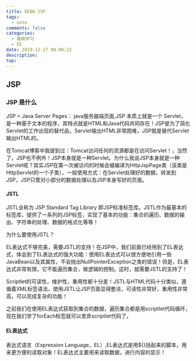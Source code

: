 ```yaml
---
title: EE06-JSP
tags:
  - note
comments: false
categories:
  - 基础学习
  - EE
date: 2019-12-27 08:00:22
description:
top:
---
```


## JSP

### JSP 是什么

JSP = Java Server Pages： java服务器端页面,JSP 本质上就是一个 Servlet，是一种基于文本的程序，其特点就是HTML和Java代码共同存在！JSP是为了简化Servlet的工作出现的替代品，Servlet输出HTML非常困难，JSP就是替代Servlet输出HTML的。

在Tomcat博客中我提到过：Tomcat访问任何的资源都是在访问Servlet！，当然了，JSP也不例外！JSP本身就是一种Servlet。为什么我说JSP本身就是一种Servlet呢？其实JSP在第一次被访问的时候会被编译为HttpJspPage类（该类是HttpServlet的一个子类），一般使用方式：在Servlet处理好的数据，转发到JSP，JSP只管对小部分的数据处理以及JSP本身写好的页面。

#### JSTL

JSTL全称为 JSP Standard Tag Library 即JSP标准标签库。JSTL作为最基本的标签库，提供了一系列的JSP标签，实现了基本的功能：集合的遍历、数据的输出、字符串的处理、数据的格式化等等！

为什么要使用JSTL？

EL表达式不够完美，需要JSTL的支持！在JSP中，我们前面已经用到了EL表达式，体会到了EL表达式的强大功能：使用EL表达式可以很方便地引用一些JavaBean以及其属性，不会抛出NullPointerException之类的错误！但是，EL表达式非常有限，它不能遍历集合，做逻辑的控制。这时，就需要JSTL的支持了！

Scriptlet的可读性，维护性，重用性都十分差！JSTL与HTML代码十分类似，遵循着XML标签语法，使用JSTL让JSP页面显得整洁，可读性非常好，重用性非常高，可以完成复杂的功能！

之前我们在使用EL表达式获取到集合的数据，遍历集合都是用scriptlet代码循环，现在我们学了forEach标签就可以舍弃scriptlet代码了。

#### EL表达式

表达式语言（Expression Language，EL）,EL表达式是用${}括起来的脚本，用来更方便的读取对象！EL表达式主要用来读取数据，进行内容的显示！
